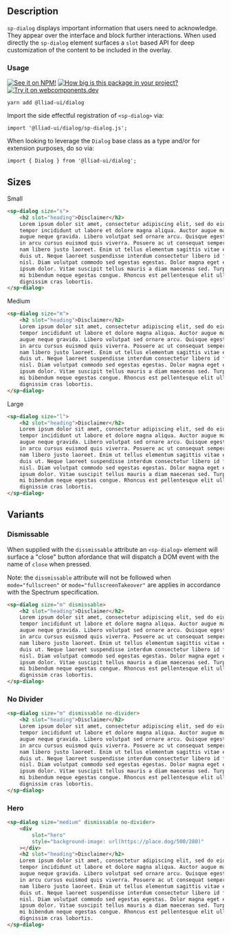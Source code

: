 ## Description

`sp-dialog` displays important information that users need to acknowledge. They appear over the interface and block further interactions. When used directly the `sp-dialog` element surfaces a `slot` based API for deep customization of the content to be included in the overlay.

### Usage

[![See it on NPM!](https://img.shields.io/npm/v/@lliad-ui/dialog?style=for-the-badge)](https://www.npmjs.com/package/@lliad-ui/dialog)
[![How big is this package in your project?](https://img.shields.io/bundlephobia/minzip/@lliad-ui/dialog?style=for-the-badge)](https://bundlephobia.com/result?p=@lliad-ui/dialog)
[![Try it on webcomponents.dev](https://img.shields.io/badge/Try%20it%20on-webcomponents.dev-green?style=for-the-badge)](https://webcomponents.dev/edit/collection/fO75441E1Q5ZlI0e9pgq/RSDikStPmUPSioVpCsYb/src/index.ts)

```
yarn add @lliad-ui/dialog
```

Import the side effectful registration of `<sp-dialog>` via:

```
import '@lliad-ui/dialog/sp-dialog.js';
```

When looking to leverage the `Dialog` base class as a type and/or for extension purposes, do so via:

```
import { Dialog } from '@lliad-ui/dialog';
```

## Sizes

<sp-tabs selected="m" auto label="Size Attribute Options">
<sp-tab value="s">Small</sp-tab>
<sp-tab-panel value="s">

```html demo
<sp-dialog size="s">
    <h2 slot="heading">Disclaimer</h2>
    Lorem ipsum dolor sit amet, consectetur adipiscing elit, sed do eiusmod
    tempor incididunt ut labore et dolore magna aliqua. Auctor augue mauris
    augue neque gravida. Libero volutpat sed ornare arcu. Quisque egestas diam
    in arcu cursus euismod quis viverra. Posuere ac ut consequat semper viverra
    nam libero justo laoreet. Enim ut tellus elementum sagittis vitae et leo
    duis ut. Neque laoreet suspendisse interdum consectetur libero id faucibus
    nisl. Diam volutpat commodo sed egestas egestas. Dolor magna eget est lorem
    ipsum dolor. Vitae suscipit tellus mauris a diam maecenas sed. Turpis in eu
    mi bibendum neque egestas congue. Rhoncus est pellentesque elit ullamcorper
    dignissim cras lobortis.
</sp-dialog>
```

</sp-tab-panel>
<sp-tab value="m">Medium</sp-tab>
<sp-tab-panel value="m">

```html demo
<sp-dialog size="m">
    <h2 slot="heading">Disclaimer</h2>
    Lorem ipsum dolor sit amet, consectetur adipiscing elit, sed do eiusmod
    tempor incididunt ut labore et dolore magna aliqua. Auctor augue mauris
    augue neque gravida. Libero volutpat sed ornare arcu. Quisque egestas diam
    in arcu cursus euismod quis viverra. Posuere ac ut consequat semper viverra
    nam libero justo laoreet. Enim ut tellus elementum sagittis vitae et leo
    duis ut. Neque laoreet suspendisse interdum consectetur libero id faucibus
    nisl. Diam volutpat commodo sed egestas egestas. Dolor magna eget est lorem
    ipsum dolor. Vitae suscipit tellus mauris a diam maecenas sed. Turpis in eu
    mi bibendum neque egestas congue. Rhoncus est pellentesque elit ullamcorper
    dignissim cras lobortis.
</sp-dialog>
```

</sp-tab-panel>
<sp-tab value="l">Large</sp-tab>
<sp-tab-panel value="l">

```html demo
<sp-dialog size="l">
    <h2 slot="heading">Disclaimer</h2>
    Lorem ipsum dolor sit amet, consectetur adipiscing elit, sed do eiusmod
    tempor incididunt ut labore et dolore magna aliqua. Auctor augue mauris
    augue neque gravida. Libero volutpat sed ornare arcu. Quisque egestas diam
    in arcu cursus euismod quis viverra. Posuere ac ut consequat semper viverra
    nam libero justo laoreet. Enim ut tellus elementum sagittis vitae et leo
    duis ut. Neque laoreet suspendisse interdum consectetur libero id faucibus
    nisl. Diam volutpat commodo sed egestas egestas. Dolor magna eget est lorem
    ipsum dolor. Vitae suscipit tellus mauris a diam maecenas sed. Turpis in eu
    mi bibendum neque egestas congue. Rhoncus est pellentesque elit ullamcorper
    dignissim cras lobortis.
</sp-dialog>
```

</sp-tab-panel>
</sp-tabs>

## Variants

### Dismissable

When supplied with the `dissmissable` attribute an `<sp-dialog>` element will surface a "close" button afordance that will dispatch a DOM event with the name of `close` when pressed.

Note: the `dissmissable` attribute will not be followed when `mode="fullscreen"` or `mode="fullscreenTakeover"` are applies in accordance with the Spectrum specification.

```html
<sp-dialog size="m" dismissable>
    <h2 slot="heading">Disclaimer</h2>
    Lorem ipsum dolor sit amet, consectetur adipiscing elit, sed do eiusmod
    tempor incididunt ut labore et dolore magna aliqua. Auctor augue mauris
    augue neque gravida. Libero volutpat sed ornare arcu. Quisque egestas diam
    in arcu cursus euismod quis viverra. Posuere ac ut consequat semper viverra
    nam libero justo laoreet. Enim ut tellus elementum sagittis vitae et leo
    duis ut. Neque laoreet suspendisse interdum consectetur libero id faucibus
    nisl. Diam volutpat commodo sed egestas egestas. Dolor magna eget est lorem
    ipsum dolor. Vitae suscipit tellus mauris a diam maecenas sed. Turpis in eu
    mi bibendum neque egestas congue. Rhoncus est pellentesque elit ullamcorper
    dignissim cras lobortis.
</sp-dialog>
```

### No Divider

```html
<sp-dialog size="m" dismissable no-divider>
    <h2 slot="heading">Disclaimer</h2>
    Lorem ipsum dolor sit amet, consectetur adipiscing elit, sed do eiusmod
    tempor incididunt ut labore et dolore magna aliqua. Auctor augue mauris
    augue neque gravida. Libero volutpat sed ornare arcu. Quisque egestas diam
    in arcu cursus euismod quis viverra. Posuere ac ut consequat semper viverra
    nam libero justo laoreet. Enim ut tellus elementum sagittis vitae et leo
    duis ut. Neque laoreet suspendisse interdum consectetur libero id faucibus
    nisl. Diam volutpat commodo sed egestas egestas. Dolor magna eget est lorem
    ipsum dolor. Vitae suscipit tellus mauris a diam maecenas sed. Turpis in eu
    mi bibendum neque egestas congue. Rhoncus est pellentesque elit ullamcorper
    dignissim cras lobortis.
</sp-dialog>
```

### Hero

```html
<sp-dialog size="medium" dismissable no-divider>
    <div
        slot="hero"
        style="background-image: url(https://place.dog/500/280)"
    ></div>
    <h2 slot="heading">Disclaimer</h2>
    Lorem ipsum dolor sit amet, consectetur adipiscing elit, sed do eiusmod
    tempor incididunt ut labore et dolore magna aliqua. Auctor augue mauris
    augue neque gravida. Libero volutpat sed ornare arcu. Quisque egestas diam
    in arcu cursus euismod quis viverra. Posuere ac ut consequat semper viverra
    nam libero justo laoreet. Enim ut tellus elementum sagittis vitae et leo
    duis ut. Neque laoreet suspendisse interdum consectetur libero id faucibus
    nisl. Diam volutpat commodo sed egestas egestas. Dolor magna eget est lorem
    ipsum dolor. Vitae suscipit tellus mauris a diam maecenas sed. Turpis in eu
    mi bibendum neque egestas congue. Rhoncus est pellentesque elit ullamcorper
    dignissim cras lobortis.
</sp-dialog>
```
